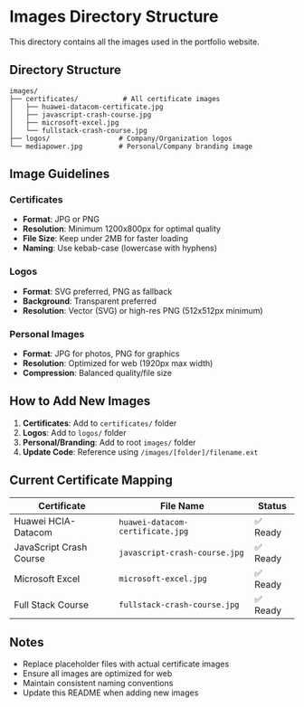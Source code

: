 # Images Directory Structure

This directory contains all the images used in the portfolio website.

## Directory Structure

```
images/
├── certificates/           # All certificate images
│   ├── huawei-datacom-certificate.jpg
│   ├── javascript-crash-course.jpg
│   ├── microsoft-excel.jpg
│   └── fullstack-crash-course.jpg
├── logos/                 # Company/Organization logos
└── mediapower.jpg         # Personal/Company branding image
```

## Image Guidelines

### Certificates
- **Format**: JPG or PNG
- **Resolution**: Minimum 1200x800px for optimal quality
- **File Size**: Keep under 2MB for faster loading
- **Naming**: Use kebab-case (lowercase with hyphens)

### Logos
- **Format**: SVG preferred, PNG as fallback
- **Background**: Transparent preferred
- **Resolution**: Vector (SVG) or high-res PNG (512x512px minimum)

### Personal Images
- **Format**: JPG for photos, PNG for graphics
- **Resolution**: Optimized for web (1920px max width)
- **Compression**: Balanced quality/file size

## How to Add New Images

1. **Certificates**: Add to `certificates/` folder
2. **Logos**: Add to `logos/` folder
3. **Personal/Branding**: Add to root `images/` folder
4. **Update Code**: Reference using `/images/[folder]/filename.ext`

## Current Certificate Mapping

| Certificate | File Name | Status |
|-------------|-----------|---------|
| Huawei HCIA-Datacom | `huawei-datacom-certificate.jpg` | ✅ Ready |
| JavaScript Crash Course | `javascript-crash-course.jpg` | ✅ Ready |
| Microsoft Excel | `microsoft-excel.jpg` | ✅ Ready |
| Full Stack Course | `fullstack-crash-course.jpg` | ✅ Ready |

## Notes

- Replace placeholder files with actual certificate images
- Ensure all images are optimized for web
- Maintain consistent naming conventions
- Update this README when adding new images
